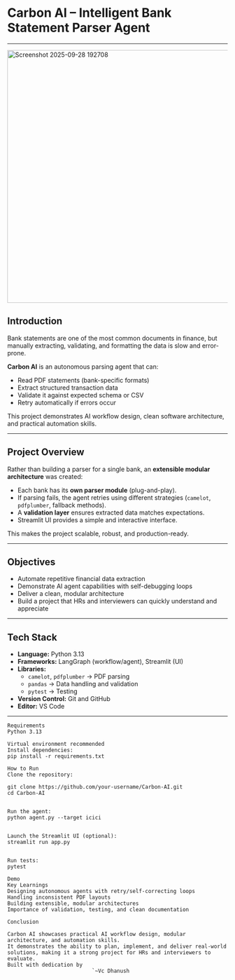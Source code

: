 # Carbon AI – Intelligent Bank Statement Parser Agent

---
<img width="1019" height="577" alt="Screenshot 2025-09-28 192708" src="https://github.com/user-attachments/assets/80476677-0f32-44e7-846b-f730d804fa0e" />

## Introduction  

Bank statements are one of the most common documents in finance, but manually extracting, validating, and formatting the data is slow and error-prone.  

**Carbon AI** is an autonomous parsing agent that can:  

- Read PDF statements (bank-specific formats)  
- Extract structured transaction data  
- Validate it against expected schema or CSV  
- Retry automatically if errors occur  

This project demonstrates AI workflow design, clean software architecture, and practical automation skills.

---

## Project Overview  

Rather than building a parser for a single bank, an **extensible modular architecture** was created:  

- Each bank has its **own parser module** (plug-and-play).  
- If parsing fails, the agent retries using different strategies (`camelot`, `pdfplumber`, fallback methods).  
- A **validation layer** ensures extracted data matches expectations.  
- Streamlit UI provides a simple and interactive interface.  

This makes the project scalable, robust, and production-ready.

---

## Objectives  

- Automate repetitive financial data extraction  
- Demonstrate AI agent capabilities with self-debugging loops  
- Deliver a clean, modular architecture  
- Build a project that HRs and interviewers can quickly understand and appreciate  

---

## Tech Stack  

- **Language:** Python 3.13  
- **Frameworks:** LangGraph (workflow/agent), Streamlit (UI)  
- **Libraries:**  
  - `camelot`, `pdfplumber` → PDF parsing  
  - `pandas` → Data handling and validation  
  - `pytest` → Testing  
- **Version Control:** Git and GitHub  
- **Editor:** VS Code  

---



    





```
Requirements
Python 3.13

Virtual environment recommended
Install dependencies:
pip install -r requirements.txt

How to Run
Clone the repository:

git clone https://github.com/your-username/Carbon-AI.git
cd Carbon-AI


Run the agent:
python agent.py --target icici


Launch the Streamlit UI (optional):
streamlit run app.py


Run tests:
pytest

Demo
Key Learnings
Designing autonomous agents with retry/self-correcting loops
Handling inconsistent PDF layouts
Building extensible, modular architectures
Importance of validation, testing, and clean documentation

Conclusion

Carbon AI showcases practical AI workflow design, modular architecture, and automation skills.
It demonstrates the ability to plan, implement, and deliver real-world solutions, making it a strong project for HRs and interviewers to evaluate.
Built with dedication by    
                           `~Vc Dhanush
